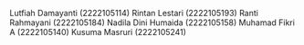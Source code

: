 Lutfiah Damayanti   (2222105114)
Rintan Lestari      (2222105193)
Ranti Rahmayani     (2222105184)
Nadila Dini Humaida (2222105158)
Muhamad Fikri A     (2222105140)
Kusuma Masruri      (2222105241)
